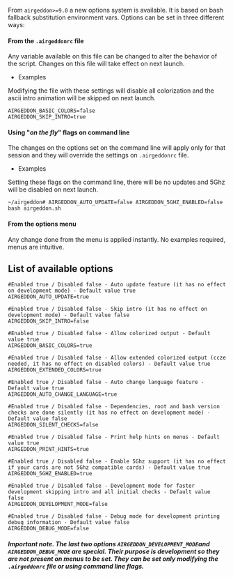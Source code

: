 From `airgeddon>=9.0` a new options system is available. It is based on bash fallback substitution environment vars. Options can be set in three different ways:

#### From the `.airgeddonrc` file

Any variable available on this file can be changed to alter the behavior of the script. Changes on this file will take effect on next launch.

 - Examples

Modifying the file with these settings will disable all colorization and the ascii intro animation will be skipped on next launch.
```
AIRGEDDON_BASIC_COLORS=false
AIRGEDDON_SKIP_INTRO=true
```

#### Using "_on the fly_" flags on command line

The changes on the options set on the command line will apply only for that session and they will override the settings on `.airgeddonrc` file.

 - Examples

Setting these flags on the command line, there will be no updates and 5Ghz will be disabled on next launch.
```
~/airgeddon# AIRGEDDON_AUTO_UPDATE=false AIRGEDDON_5GHZ_ENABLED=false bash airgeddon.sh
```
 
#### From the options menu

Any change done from the menu is applied instantly. No examples required, menus are intuitive.

## List of available options

```
#Enabled true / Disabled false - Auto update feature (it has no effect on development mode) - Default value true
AIRGEDDON_AUTO_UPDATE=true

#Enabled true / Disabled false - Skip intro (it has no effect on development mode) - Default value false
AIRGEDDON_SKIP_INTRO=false

#Enabled true / Disabled false - Allow colorized output - Default value true
AIRGEDDON_BASIC_COLORS=true

#Enabled true / Disabled false - Allow extended colorized output (ccze needed, it has no effect on disabled colors) - Default value true
AIRGEDDON_EXTENDED_COLORS=true

#Enabled true / Disabled false - Auto change language feature - Default value true
AIRGEDDON_AUTO_CHANGE_LANGUAGE=true

#Enabled true / Disabled false - Dependencies, root and bash version checks are done silently (it has no effect on development mode) - Default value false
AIRGEDDON_SILENT_CHECKS=false

#Enabled true / Disabled false - Print help hints on menus - Default value true
AIRGEDDON_PRINT_HINTS=true

#Enabled true / Disabled false - Enable 5Ghz support (it has no effect if your cards are not 5Ghz compatible cards) - Default value true
AIRGEDDON_5GHZ_ENABLED=true

#Enabled true / Disabled false - Development mode for faster development skipping intro and all initial checks - Default value false
AIRGEDDON_DEVELOPMENT_MODE=false

#Enabled true / Disabled false - Debug mode for development printing debug information - Default value false
AIRGEDDON_DEBUG_MODE=false
```
##### Important note. The last two options `AIRGEDDON_DEVELOPMENT_MODE`and `AIRGEDDON_DEBUG_MODE` are special. Their purpose is development so they are not present on menus to be set. They can be set only modifying the `.airgeddonrc` file or using command line flags.
